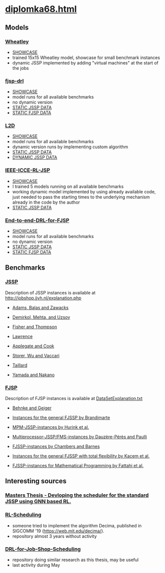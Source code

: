 # [diplomka68.html](https://www.cs.cas.cz/~martin/diplomka68.html)

## Models

### [Wheatley](models/Wheatley/)

- [SHOWCASE](models/Wheatley/repo/Showcase.ipynb)
- trained 15x15 Wheatley model, showcase for small benchmark instances 
- dynamic JSSP implemented by adding "virtual machines" at the start of the jobs


### [fjsp-drl](models/fjsp-drl/)

- [SHOWCASE](models/fjsp-drl/repo/Showcase%20fjsp-drl.ipynb)
- model runs for all available benchmarks
- no dynamic version
- [STATIC JSSP DATA](data/experiment_static_jssp_fjsp_drl.csv)
- [STATIC FJSP DATA](data/experiment_static_fjsp_fjsp_drl.csv)

### [L2D](models/L2D/)

- [SHOWCASE](models/L2D/Showcase.ipynb)
- model runs for all available benchmarks
- dynamic version runs by implementing custom algorithm
- [STATIC JSSP DATA](data/experiment_static_jssp_l2d.csv)
- [DYNAMIC JSSP DATA](data/experiment_dynamic_jssp_l2d.csv)

### [IEEE-ICCE-RL-JSP](models/IEEE-ICCE-RL-JSP/)

- [SHOWCASE](models/IEEE-ICCE-RL-JSP/repo/ieee_icce_rl_jsp.ipynb)
- I trained 5 models running on all available benchmarks
- working dynamic model implemented by using already available code, just needed to pass the starting times to the underlying mechanism already in the code by the author
- [STATIC JSSP DATA](data/experiment_static_jssp_ieee_icce_rl_jsp.csv)

### [End-to-end-DRL-for-FJSP](models/End-to-end-DRL-for-FJSP/)

- [SHOWCASE](models/End-to-end-DRL-for-FJSP/repo/FJSP_RealWorld/Showcase.ipynb)
- model runs for all available benchmarks
- no dynamic version
- [STATIC JSSP DATA](data/experiment_static_jssp_end_to_end_drl_for_fjsp.csv)
- [STATIC FJSP DATA](data/experiment_static_fjsp_end_to_end_drl_for_fjsp.csv)


## Benchmarks

### [JSSP](benchmarks/jssp/)

Description of JSSP instances is available at http://jobshop.jjvh.nl/explanation.php

- [Adams, Balas and Zawacks](benchmarks/jssp/abz_instances)

- [Demirkol, Mehta, and Uzsoy](benchmarks/jssp/dmu_instances/)

- [Fisher and Thompson](benchmarks/jssp/ft_instances/)

- [Lawrence](benchmarks/jssp/la_instances/)

- [Applegate and Cook](benchmarks/jssp/orb_instances/)

- [Storer, Wu and Vaccari](benchmarks/jssp/swv_instances/)

- [Taillard](benchmarks/jssp/ta_instances/)

- [Yamada and Nakano](benchmarks/jssp/yn_instances/)

### [FJSP](benchmarks/fjsp/)

Description of FJSP instances is available at [DataSetExplanation.txt](benchmarks/fjsp/DataSetExplanation.txt)

- [Behnke and Geiger](benchmarks/fjsp/0_BehnkeGeiger/)

- [Instances for the general FJSSP by Brandimarte](benchmarks/fjsp/1_Brandimarte/)

- [MPM-JSSP-instances by Hurink et al.](benchmarks/fjsp/2_Hurink/)

- [Multiprocessor-JSSP/FMS-instances by Dauzère-Pérès and Paulli](benchmarks/fjsp/3_DPpaulli/)

- [FJSSP-instances by Chambers and Barnes](benchmarks/fjsp/4_ChambersBarnes/)

- [Instances for the general FJSSP with total flexibility by Kacem et al.](benchmarks/fjsp/5_Kacem/)

- [FJSSP-instances for Mathematical Programming by Fattahi et al.](benchmarks/fjsp/6_Fattahi/)

## Interesting sources 

### [Masters Thesis - Devloping the scheduler for the standard JSSP using GNN based RL.](https://github.com/sachin301195/Thesis/tree/main)

### [RL-Scheduling](https://github.com/hliangzhao/RL-Scheduling)

- someone tried to implement the algorithm Decima, published in SIGCOMM '19 (https://web.mit.edu/decima/). 
- repository almost 3 years without activity

### [DRL-for-Job-Shop-Scheduling](https://github.com/hexiao5886/DRL-for-Job-Shop-Scheduling/tree/master)

- repository doing similar research as this thesis, may be useful
- last activity during May
